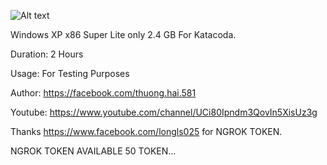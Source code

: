 ![Alt text](https://i.ibb.co/s23PD93/Capture5.png "Screenshot")

Windows XP x86 Super Lite only 2.4 GB For Katacoda.

Duration: 2 Hours

Usage: For Testing Purposes

Author: https://facebook.com/thuong.hai.581

Youtube: https://www.youtube.com/channel/UCi80Ipndm3QovIn5XisUz3g

Thanks https://www.facebook.com/longls025 for NGROK TOKEN.

NGROK TOKEN AVAILABLE 50 TOKEN...




